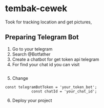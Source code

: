 # tembak-cewek
Took for tracking location and get pictures, 

## Preparing Telegram Bot
1. Go to your telegram
2. Search @Botfather
3. Create a chatbot for get token api telegram
4. For find your chat id you can visit
```sh   https://api.telegram.org/bot<YOUR_BOT_TOKEN>/getUpdates
```
5. Change
```
const telegramBotToken = 'your_token_bot';
            const chatId = 'your_chat_id';
```
6. Deploy your project

